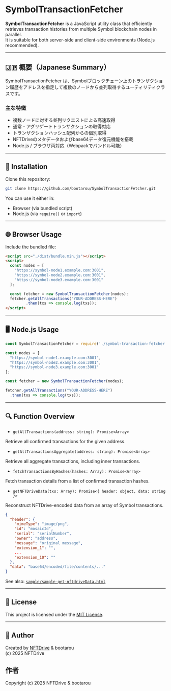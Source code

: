 
# SymbolTransactionFetcher

**SymbolTransactionFetcher** is a JavaScript utility class that efficiently retrieves transaction histories from multiple Symbol blockchain nodes in parallel.  
It is suitable for both server-side and client-side environments (Node.js recommended).

---

## 🇯🇵 概要（Japanese Summary）

SymbolTransactionFetcher は、Symbolブロックチェーン上のトランザクション履歴をアドレスを指定して複数のノードから並列取得するユーティリティクラスです。

### 主な特徴

- 複数ノードに対する並列リクエストによる高速取得
- 通常・アグリゲートトランザクションの取得対応
- トランザクションハッシュ配列からの個別取得
- NFTDriveのメタデータおよびbase64データ復元機能を搭載
- Node.js / ブラウザ両対応（Webpackでバンドル可能）

---

## 🔧 Installation

Clone this repository:

```bash
git clone https://github.com/bootarou/SymbolTransactionFetcher.git
```

You can use it either in:

- Browser (via bundled script)
- Node.js (via `require()` or `import`)

---

## 🌐 Browser Usage

Include the bundled file:

```html
<script src="./dist/bundle.min.js"></script>
<script>
  const nodes = [
    "https://symbol-node1.example.com:3001",
    "https://symbol-node2.example.com:3001",
    "https://symbol-node3.example.com:3001"
  ];

  const fetcher = new SymbolTransactionFetcher(nodes);
  fetcher.getAllTransactions("YOUR-ADDRESS-HERE")
         .then(txs => console.log(txs));
</script>
```

---

## 🖥️ Node.js Usage

```js
const SymbolTransactionFetcher = require('./symbol-transaction-fetcher.js');

const nodes = [
  "https://symbol-node1.example.com:3001",
  "https://symbol-node2.example.com:3001",
  "https://symbol-node3.example.com:3001"
];

const fetcher = new SymbolTransactionFetcher(nodes);

fetcher.getAllTransactions("YOUR-ADDRESS-HERE")
  .then(txs => console.log(txs));
```

---

## 🔍 Function Overview

- `getAllTransactions(address: string): Promise<Array>`

Retrieve all confirmed transactions for the given address.

- `getAllTransactionsAggregate(address: string): Promise<Array>`

Retrieve all aggregate transactions, including inner transactions.

- `fetchTransactionsByHashes(hashes: Array): Promise<Array>`

Fetch transaction details from a list of confirmed transaction hashes.

- `getNFTDriveData(txs: Array): Promise<{ header: object, data: string }>`

Reconstruct NFTDrive-encoded data from an array of Symbol transactions.

```json
{
  "header": {
    "mimeType": "image/png",
    "id": "mosaicId",
    "serial": "serialNumber",
    "owner": "address",
    "message": "original message",
    "extension_1": "",
    ...
    "extension_10": ""
  },
  "data": "base64/encoded/file/contents/..."
}
```

See also: [`sample/sample-get-nftdriveData.html`](./sample/sample-get-nftdriveData.html)

---

## 📄 License

This project is licensed under the [MIT License](./LICENSE.txt).

---

## 👤 Author

Created by [NFTDrive](https://nftdrive.net) & bootarou  
(c) 2025 NFTDrive

## 作者

Copyright (c) 2025 NFTDrive & bootarou
